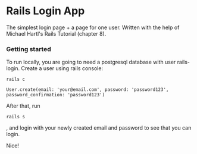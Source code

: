 # Rails Login App

The simplest login page + a page for one user. Written with the help of Michael Hartl's Rails Tutorial (chapter 8).

### Getting started

To run locally, you are going to need a postgresql database with user rails-login.
Create a user using rails console:

```
rails c

User.create(email: 'your@email.com', password: 'password123', password_confirmation: 'password123')
```

After that, run

```
rails s
```

, and login with your newly created email and password to see that you can login.

Nice!

